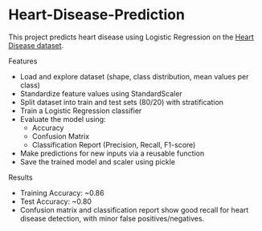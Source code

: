 # Heart-Disease-Prediction 
This project predicts heart disease using Logistic Regression on the  [Heart Disease dataset](https://www.kaggle.com/datasets/johnsmith88/heart-disease-dataset).

Features  
- Load and explore dataset (shape, class distribution, mean values per class)  
- Standardize feature values using StandardScaler  
- Split dataset into train and test sets (80/20) with stratification  
- Train a Logistic Regression classifier  
- Evaluate the model using:  
  - Accuracy  
  - Confusion Matrix  
  - Classification Report (Precision, Recall, F1-score)  
- Make predictions for new inputs via a reusable function  
- Save the trained model and scaler using pickle  

Results  
- Training Accuracy: ~0.86  
- Test Accuracy: ~0.80  
- Confusion matrix and classification report show good recall for heart disease detection, with minor false positives/negatives.  
